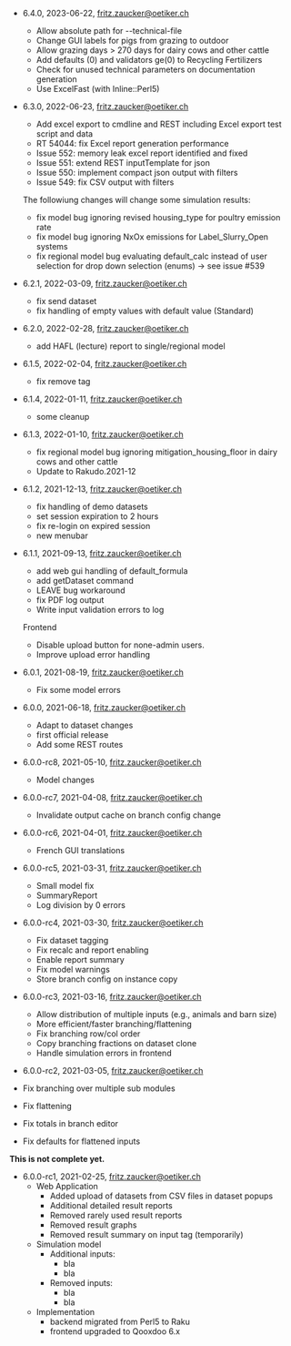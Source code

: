 - 6.4.0, 2023-06-22, fritz.zaucker@oetiker.ch

  - Allow absolute path for --technical-file
  - Change GUI labels for pigs from grazing to outdoor
  - Allow grazing days > 270 days for dairy cows and other cattle
  - Add defaults (0) and validators ge(0) to Recycling Fertilizers
  - Check for unused technical parameters on documentation generation
  - Use ExcelFast (with Inline::Perl5)

- 6.3.0, 2022-06-23, fritz.zaucker@oetiker.ch

  - Add excel export to cmdline and REST
    including Excel export test script and data
  - RT 54044: fix Excel report generation performance
  - Issue 552: memory leak excel report identified and fixed
  - Issue 551: extend REST inputTemplate for json
  - Issue 550: implement compact json output with filters
  - Issue 549: fix CSV output with filters

  The followiung changes will change some simulation results:

  - fix model bug ignoring revised housing_type for poultry 
    emission rate
  - fix model bug ignoring NxOx emissions 
    for Label_Slurry_Open systems
  - fix regional model bug evaluating default_calc 
    instead of user selection for drop down selection
    (enums) -> see issue #539

- 6.2.1, 2022-03-09, fritz.zaucker@oetiker.ch

  - fix send dataset
  - fix handling of empty values with default value (Standard)

- 6.2.0, 2022-02-28, fritz.zaucker@oetiker.ch

  - add HAFL (lecture) report to single/regional model

- 6.1.5, 2022-02-04, fritz.zaucker@oetiker.ch

  - fix remove tag

- 6.1.4, 2022-01-11, fritz.zaucker@oetiker.ch

  - some cleanup

- 6.1.3, 2022-01-10, fritz.zaucker@oetiker.ch

  - fix regional model bug ignoring mitigation_housing_floor
    in dairy cows and other cattle
  - Update to Rakudo.2021-12

- 6.1.2, 2021-12-13, fritz.zaucker@oetiker.ch

  - fix handling of demo datasets
  - set session expiration to 2 hours
  - fix re-login on expired session
  - new menubar

- 6.1.1, 2021-09-13, fritz.zaucker@oetiker.ch

  - add web gui handling of default_formula
  - add getDataset command
  - LEAVE bug workaround
  - fix PDF log output
  - Write input validation errors to log

  Frontend
  - Disable upload button for none-admin users.
  - Improve upload error handling

- 6.0.1, 2021-08-19, fritz.zaucker@oetiker.ch

   - Fix some model errors

- 6.0.0, 2021-06-18, fritz.zaucker@oetiker.ch

   - Adapt to dataset changes
   - first official release
   - Add some REST routes

-  6.0.0-rc8, 2021-05-10, fritz.zaucker@oetiker.ch
   - Model changes

-  6.0.0-rc7, 2021-04-08, fritz.zaucker@oetiker.ch
   - Invalidate output cache on branch config change

-  6.0.0-rc6, 2021-04-01, fritz.zaucker@oetiker.ch
   - French GUI translations

-  6.0.0-rc5, 2021-03-31, fritz.zaucker@oetiker.ch
   - Small model fix
   - SummaryReport
   - Log division by 0 errors

-  6.0.0-rc4, 2021-03-30, fritz.zaucker@oetiker.ch
   - Fix dataset tagging
   - Fix recalc and report enabling
   - Enable report summary
   - Fix model warnings
   - Store branch config on instance copy

-  6.0.0-rc3, 2021-03-16, fritz.zaucker@oetiker.ch
   - Allow distribution of multiple inputs
     (e.g., animals and barn size)
   - More efficient/faster branching/flattening
   - Fix branching row/col order
   - Copy branching fractions on dataset clone
   - Handle simulation errors in frontend

-  6.0.0-rc2, 2021-03-05, fritz.zaucker@oetiker.ch
  - Fix branching over multiple sub modules
  - Fix flattening
  - Fix totals in branch editor
  - Fix defaults for flattened inputs

**This is not complete yet.**

- 6.0.0-rc1, 2021-02-25, fritz.zaucker@oetiker.ch
  - Web Application
    - Added upload of datasets from CSV files in dataset popups
    - Additional detailed result reports
    - Removed rarely used result reports
    - Removed result graphs
    - Removed result summary on input tag (temporarily)
  - Simulation model
    - Additional inputs:
      - bla
      - bla
    - Removed inputs:
      - bla
      - bla
  - Implementation
    - backend migrated from Perl5 to Raku
    - frontend upgraded to Qooxdoo 6.x
